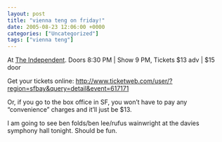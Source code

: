 ```yaml
---
layout: post
title: "vienna teng on friday!"
date: 2005-08-23 12:06:00 +0000
categories: ["Uncategorized"]
tags: ["vienna teng"]
---
```


At [The Independent](http://www.theindependentsf.com). Doors 8:30 PM | Show 9 PM, Tickets $13 adv | $15 door

Get your tickets online: http://www.ticketweb.com/user/?region=sfbay&query=detail&event=617171

Or, if you go to the box office in SF, you won’t have to pay any “convenience” charges and it’ll just be $13.

I am going to see ben folds/ben lee/rufus wainwright at the davies symphony hall tonight. Should be fun.